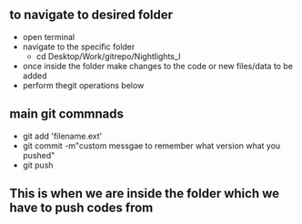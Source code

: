## to navigate to desired folder
+ open terminal
+ navigate to the specific folder
  - cd Desktop/Work/gitrepo/Nightlights_I
+ once inside the folder make changes to the code or new files/data to be added
+ perform thegit operations below



## main git commnads 
+ git add 'filename.ext'
+ git commit -m"custom messgae to remember what version what you pushed"
+ git push

## This is when we are inside the folder which we have to push codes from